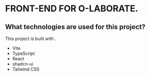 # FRONT-END FOR O-LABORATE.
## What technologies are used for this project?

This project is built with .

- Vite
- TypeScript
- React
- shadcn-ui
- Tailwind CSS
